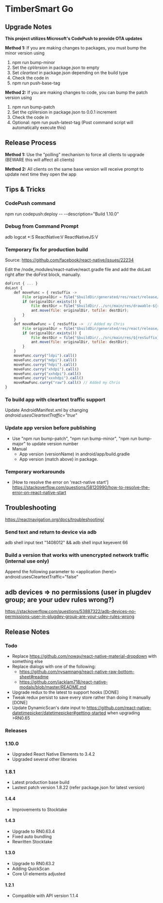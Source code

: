 # TimberSmart Go

## Upgrade Notes

**This project utilizes Microsoft's CodePush to provide OTA updates**

**Method 1:** If you are making changes to packages, you must bump the minor version using

1. npm run bump-minor
2. Set the _cpVersion_ in package.json to empty
3. Set _cleartext_ in package.json depending on the build type
4. Check the code in
5. npm run push-base-tag

**Method 2:** If you are making changes to code, you can bump the patch version using

1. npm run bump-patch
2. Set the cpVersion in package.json to 0.0.1 increment
3. Check the code in
4. Optional: npm run push-latest-tag (Post command script will automatically execute this)

## Release Process

**Method 1:** Use the "polling" mechanism to force all clients to upgrade (BEWARE this will affect all clients)

**Method 2:** All clients on the same base version will receive prompt to update next time they open the app

## Tips & Tricks

### CodePush command

npm run codepush:deploy -- --description="Build 1.10.0"

### Debug from Command Prompt

adb logcat \*:S ReactNative:V ReactNativeJS:V

### Temporary fix for production build

Source: https://github.com/facebook/react-native/issues/22234

Edit the /node_modules/react-native/react.gradle file
and add the doLast right after the doFirst block, manually.

```javascript
doFirst { ... }
doLast {
    def moveFunc = { resSuffix ->
        File originalDir = file("$buildDir/generated/res/react/release/drawable-${resSuffix}");
        if (originalDir.exists()) {
            File destDir = file("$buildDir/../src/main/res/drawable-${resSuffix}");
            ant.move(file: originalDir, tofile: destDir);
        }
    }
    def moveRawFunc = { resSuffix ->  // Added my Chris
        File originalDir = file("$buildDir/generated/res/react/release/${resSuffix}");
        if (originalDir.exists()) {
            File destDir = file("$buildDir/../src/main/res/${resSuffix}");
            ant.move(file: originalDir, tofile: destDir);
        }
    }
    moveFunc.curry("ldpi").call()
    moveFunc.curry("mdpi").call()
    moveFunc.curry("hdpi").call()
    moveFunc.curry("xhdpi").call()
    moveFunc.curry("xxhdpi").call()
    moveFunc.curry("xxxhdpi").call()
    moveRawFunc.curry("raw").call() // Added my Chris
}
```

### To build app with cleartext traffic support

Update AndroidManifest.xml by changing
_android:usesCleartextTraffic="true"_

### Update app version before publishing

- Use "npm run bump-patch", "npm run bump-minor", "npm run bump-major" to update version number
- Manual
  - App version (versionName) in android/app/build.gradle
  - App version (match above) in package.

### Temporary workarounds

- [How to resolve the error on 'react-native start'] https://stackoverflow.com/questions/58120990/how-to-resolve-the-error-on-react-native-start

## Troubleshooting

https://reactnavigation.org/docs/troubleshooting/

### Send text and return to device via adb

adb shell input text "1408012" && adb shell input keyevent 66

### Build a version that works with unencrypted network traffic (internal use only)

Append the following parameter to <application (here)>
android:usesCleartextTraffic="false"

## adb devices => no permissions (user in plugdev group; are your udev rules wrong?)

https://stackoverflow.com/questions/53887322/adb-devices-no-permissions-user-in-plugdev-group-are-your-udev-rules-wrong

## Release Notes

### Todo

- Replace https://github.com/noway/react-native-material-dropdown with something else
- Replace dialogs with one of the following:
  - https://github.com/nysamnang/react-native-raw-bottom-sheet#readme
  - https://github.com/jacklam718/react-native-modals/blob/master/README.md
- Upgrade redux to the latest to support hooks [DONE]
- Tweak redux persist to save every store rather than doing it manually [DONE]
- Update DynamicScan's date input to https://github.com/react-native-datetimepicker/datetimepicker#getting-started when upgrading >RN0.65

### Releases

### 1.10.0

- Upgraded React Native Elements to 3.4.2
- Upgraded several other libraries

### 1.8.1

- Latest production base build
- Lastest patch version 1.8.22 (refer package.json for latest version)

#### 1.4.4

- Improvements to Stocktake

#### 1.4.3

- Upgrade to RN0.63.4
- Fixed auto bundling
- Rewritten Stocktake

#### 1.3.0

- Upgrade to RN0.63.2
- Adding QuickScan
- Core UI elements adjusted

#### 1.2.1

- Compatible with API version 1.1.4
